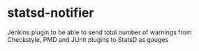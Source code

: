 # statsd-notifier
Jenkins plugin to be able to send total number of warnings from Checkstyle, PMD and JUnit plugins to StatsD as gauges
